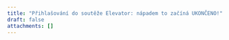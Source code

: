 ```yaml
---
title: "Přihlašování do soutěže Elevator: nápadem to začíná UKONČENO!"
draft: false
attachments: []
---
```



![]()